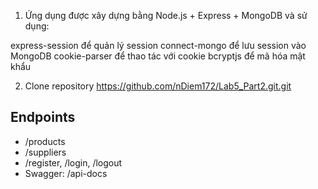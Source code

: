 1. Ứng dụng được xây dựng bằng Node.js + Express + MongoDB và sử dụng:

express-session để quản lý session
connect-mongo để lưu session vào MongoDB
cookie-parser để thao tác với cookie
bcryptjs để mã hóa mật khẩu


2.  Clone repository
https://github.com/nDiem172/Lab5_Part2.git.git


## Endpoints
- /products
- /suppliers
- /register, /login, /logout
- Swagger: /api-docs

